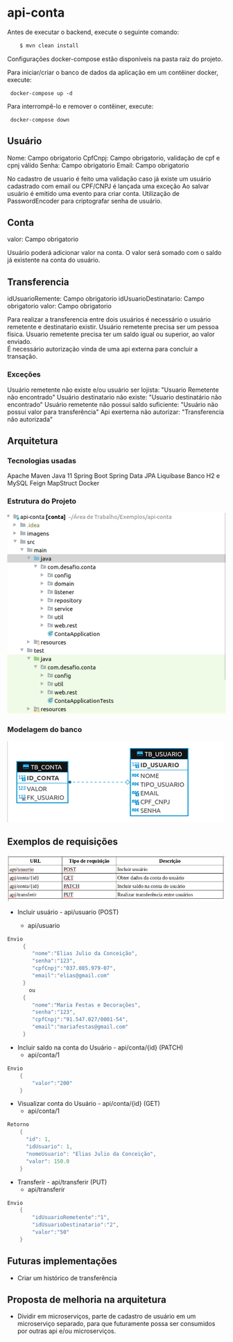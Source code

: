 # api-conta

Antes de executar o backend, execute o seguinte comando:
```` Java
    $ mvn clean install
```` 

Configurações docker-compose estão disponíveis na pasta raiz do projeto.

Para iniciar/criar o banco de dados da aplicação em um contêiner docker, execute:

     docker-compose up -d

Para interrompê-lo e remover o contêiner, execute:

     docker-compose down
     

## Usuário 
Nome: Campo obrigatorio
CpfCnpj: Campo obrigatorio, validação de cpf e cpnj válido
Senha: Campo obrigatorio
Email: Campo obrigatorio

No cadastro de usuario é feito uma validação caso já existe um usuário cadastrado com email ou CPF/CNPJ é lançada uma exceção 
Ao salvar usuário é emitido uma evento para criar conta.
Utilização de PasswordEncoder para criptografar senha de usuário.

## Conta
valor: Campo obrigatorio

Usuário poderá adicionar valor na conta. O valor será somado com o saldo já existente na conta do usuário.

## Transferencia
idUsuarioRemente: Campo obrigatorio
idUsuarioDestinatario: Campo obrigatorio
valor: Campo obrigatorio

Para realizar a transferencia entre dois usuários é necessário o usuário remetente e destinatario existir.
Usuário remetente precisa ser um pessoa física.
Usuario remetente precisa ter um saldo igual ou superior, ao valor enviado.  
É necessário autorização vinda de uma api externa para concluir a transação.

### Exceções
Usuário remetente não existe e/ou usuário ser lojista: "Usuario Remetente não encontrado"
Usuário destinatario não existe: "Usuario destinatário não encontrado"
Usuário remetente não possui saldo suficiente: "Usuário não possui valor para transferência"
Api exerterna não autorizar: "Transferencia não autorizada"

 
## Arquitetura
 
 ### Tecnologias usadas
 Apache Maven
 Java 11
 Spring Boot
 Spring Data JPA
 Liquibase
 Banco H2 e MySQL
 Feign
 MapStruct
 Docker

 ### Estrutura do Projeto

  ![alt text](/imagens/estrutura_projeto.png)

 ### Modelagem do banco 

 ![alt text](/imagens/modelagem_banco.png)

 
## Exemplos de requisições

 ![alt text](/imagens/requisicao.png)


- Incluir usuário - api/usuario  (POST)
    
    - api/usuario  
```` java 
Envio
     {
        "nome":"Elias Julio da Conceição",
        "senha":"123",
        "cpfCnpj":"037.085.979-07",
        "email":"elias@gmail.com"
     }
       ou
     {
        "nome":"Maria Festas e Decorações",
        "senha":"123",
        "cpfCnpj":"91.547.027/0001-54",
        "email":"mariafestas@gmail.com"
     } 

```` 
- Incluir saldo na conta do Usuário - api/conta/{id} (PATCH) 
    - api/conta/1 
```` java 
Envio
    {
        "valor":"200"
    }
```` 
- Visualizar conta do Usuário - api/conta/{id} (GET) 
    - api/conta/1 
    
```` java 
Retorno
    {
      "id": 1,
      "idUsuario": 1,
      "nomeUsuario": "Elias Julio da Conceição",
      "valor": 150.0
    }
```` 
- Transferir - api/transferir (PUT)
    - api/transferir
```` java
Envio 
    {
        "idUsuarioRemetente":"1",
        "idUsuarioDestinatario":"2",
        "valor":"50"
    }
```` 
   
## Futuras implementações
- Criar um histórico de transferência

## Proposta de melhoria na arquitetura
- Dividir em microserviços, parte de cadastro de usuário em um microserviço separado, para que futuramente possa ser consumidos 
por outras api e/ou microserviços.

